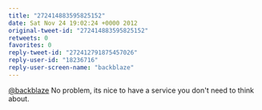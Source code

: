 ```yaml
---
title: "272414883595825152"
date: Sat Nov 24 19:02:24 +0000 2012
original-tweet-id: "272414883595825152"
retweets: 0
favorites: 0
reply-tweet-id: "272412791875457026"
reply-user-id: "18236716"
reply-user-screen-name: "backblaze"
---
```

<a href="https://twitter.com/backblaze">@backblaze</a> No problem, its nice to have a service you don't need to think about.
